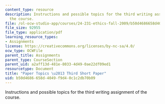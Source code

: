 ```yaml
---
content_type: resource
description: Instructions and possible topics for the third writing assignment of
  the course.
file: /ol-ocw-studio-app/courses/24-231-ethics-fall-2009/b50d4686658d4049f9d40c1c2db70b09_MIT24_231F09_paper3.pdf
file_size: 92955
file_type: application/pdf
learning_resource_types:
- Assignments
license: https://creativecommons.org/licenses/by-nc-sa/4.0/
ocw_type: OCWFile
parent_title: Assignments
parent_type: CourseSection
parent_uid: a2aff13d-481e-8033-4d49-0ae22df09ed1
resourcetype: Document
title: "Paper Topics \u2013 Third Short Paper"
uid: b50d4686-658d-4049-f9d4-0c1c2db70b09
---
```

Instructions and possible topics for the third writing assignment of the course.